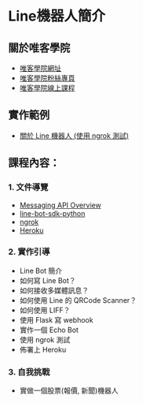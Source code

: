 # Line機器人簡介

## 關於唯客學院

* [唯客學院網址](https://www.vcdemy.com)
* [唯客學院粉絲專頁](https://www.facebook.com/vcdemy/)
* [唯客學院線上課程](https://khpy.teachable.com)

## 實作範例

* [關於 Line 機器人 (使用 ngrok 測試)](https://youtu.be/PakBk5F3O5w)

## 課程內容：

### 1. 文件導覽

* [Messaging API Overview](https://developers.line.biz/en/docs/messaging-api/overview/)
* [line-bot-sdk-python](https://github.com/line/line-bot-sdk-python)
* [ngrok](https://ngrok.com/)
* [Heroku](https://www.heroku.com/)

### 2. 實作引導

* Line Bot 簡介
* 如何寫 Line Bot？
* 如何接收多媒體訊息？
* 如何使用 Line 的 QRCode Scanner？
* 如何使用 LIFF？
* 使用 Flask 寫 webhook
* 實作一個 Echo Bot
* 使用 ngrok 測試
* 佈署上 Heroku

### 3. 自我挑戰

* 實做一個股票(報價, 新聞)機器人
